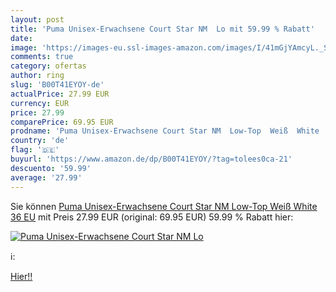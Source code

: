 ```yaml
---
layout: post
title: 'Puma Unisex-Erwachsene Court Star NM  Lo mit 59.99 % Rabatt'
date: 
image: 'https://images-eu.ssl-images-amazon.com/images/I/41mGjYAmcyL._SL200_.jpg'
comments: true
category: ofertas
author: ring
slug: 'B00T41EYOY-de'
actualPrice: 27.99 EUR
currency: EUR
price: 27.99
comparePrice: 69.95 EUR
prodname: 'Puma Unisex-Erwachsene Court Star NM  Low-Top  Weiß  White   36 EU'
country: 'de'
flag: '🇩🇪'
buyurl: 'https://www.amazon.de/dp/B00T41EYOY/?tag=tolees0ca-21'
descuento: '59.99'
average: '27.99'
---
```


Sie können [Puma Unisex-Erwachsene Court Star NM  Low-Top  Weiß  White   36 EU](https://www.amazon.de/dp/B00T41EYOY/?tag=tolees0ca-21) mit Preis 27.99 EUR (original: 69.95 EUR) 59.99 % Rabatt hier:

[![Puma Unisex-Erwachsene Court Star NM  Lo](https://images-eu.ssl-images-amazon.com/images/I/41mGjYAmcyL._SL200_.jpg)](https://www.amazon.de/dp/B00T41EYOY/?tag=tolees0ca-21)

ℹ️:


[Hier!!](https://www.amazon.de/dp/B00T41EYOY/?tag=tolees0ca-21)
